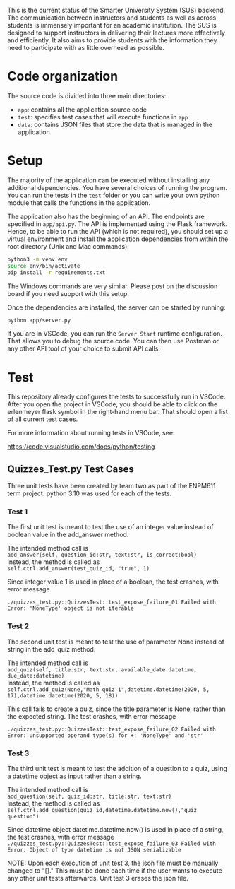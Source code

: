 This is the current status of the Smarter University System (SUS) backend. The communication between instructors and students as well as across students is immensely important for an academic institution. The SUS is designed to support instructors in delivering their lectures more effectively and efficiently. It also aims to provide students with the information they need to participate with as little overhead as possible.

# Code organization

The source code is divided into three main directories:

* `app`: contains all the application source code
* `test`: specifies test cases that will execute functions in `app`
* `data`: contains JSON files that store the data that is managed in the application

# Setup

The majority of the application can be executed without installing any additional dependencies. You have several choices of running the program. You can run the tests in the `test` folder or you can write your own python module that calls the functions in the application.

The application also has the beginning of an API. The endpoints are specified in `app/api.py`. The API is implemented using the Flask framework. Hence, to be able to run the API (which is not required), you should set up a virtual environment and install the application dependencies from within the root directory (Unix and Mac commands):

```bash
python3 -m venv env
source env/bin/activate
pip install -r requirements.txt
```

The Windows commands are very similar. Please post on the discussion board if you need support with this setup.

Once the dependencies are installed, the server can be started by running:

```bash
python app/server.py
```

If you are in VSCode, you can run the `Server Start` runtime configuration. That allows you to debug the source code. You can then use Postman or any other API tool of your choice to submit API calls.

# Test

This repository already configures the tests to successfully run in VSCode. After you open the project in VSCode, you should be able to click on the erlenmeyer flask symbol in the right-hand menu bar. That should open a list of all current test cases.

For more information about running tests in VSCode, see:

https://code.visualstudio.com/docs/python/testing

## Quizzes_Test.py Test Cases

Three unit tests have been created by team two as part of the ENPM611 term project. python 3.10 was used for each of the tests. 

### Test 1
The first unit test is meant to test the use of an integer value instead of boolean value in the add_answer method. 

The intended method call is \
`add_answer(self, question_id:str, text:str, is_correct:bool)`\
Instead, the method is called as \
`self.ctrl.add_answer(test_quiz_id, "true", 1)`

Since integer value 1 is used in place of a boolean, the test crashes, with error message

`./quizzes_test.py::QuizzesTest::test_expose_failure_01 Failed with Error: 'NoneType' object is not iterable`


### Test 2
The second unit test is meant to test the use of parameter None instead of string in the add_quiz method. 

The intended method call is \
`add_quiz(self, title:str, text:str, available_date:datetime, due_date:datetime)`\
Instead, the method is called as\
`self.ctrl.add_quiz(None,"Math quiz 1",datetime.datetime(2020, 5, 17),datetime.datetime(2020, 5, 18))`

This call fails to create a quiz, since the title parameter is None, rather than the expected string.
The test crashes, with error message

`./quizzes_test.py::QuizzesTest::test_expose_failure_02 Failed with Error: unsupported operand type(s) for +: 'NoneType' and 'str'`

### Test 3
The third unit test is meant to test the addition of a question to a quiz, using a datetime object as input rather than a string.

The intended method call is \
`add_question(self, quiz_id:str, title:str, text:str)`\
Instead, the method is called as \
`self.ctrl.add_question(quiz_id,datetime.datetime.now(),"quiz question")`

Since datetime object datetime.datetime.now() is used in place of a string, the test crashes, with error message\
`./quizzes_test.py::QuizzesTest::test_expose_failure_03 Failed with Error: Object of type datetime is not JSON serializable`

NOTE: Upon each execution of unit test 3, the json file must be manually changed to "[]." This must be done each time if the user wants to execute any other unit tests afterwards. Unit test 3 erases the json file. 